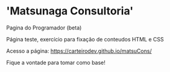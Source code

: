 # 'Matsunaga Consultoria'
Pagina do Programador (beta)

Página teste, exercício para fixação de conteudos HTML e CSS

Acesso a página: https://carteirodev.github.io/matsuCons/

Fique a vontade para tomar como base!

